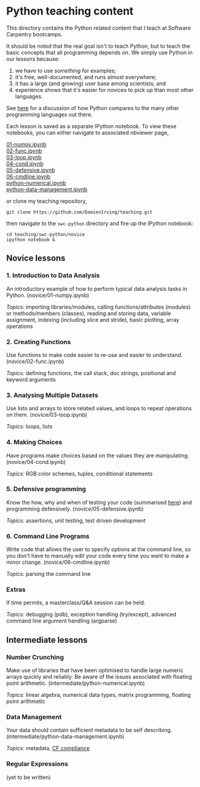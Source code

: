 Python teaching content
=======================

This directory contains the Python related content that I teach at Software Carpentry 
bootcamps. 

It should be noted that the real goal isn't to teach Python, but to teach the basic 
concepts that all programming depends on. We simply use Python in our lessons because:

1.  we have to use *something* for examples;
2.  it's free, well-documented, and runs almost everywhere;
3.  it has a large (and growing) user base among scientists; and
4.  experience shows that it's easier for novices to pick up than most other languages.

See [here](http://drclimate.wordpress.com/2013/06/11/picking-the-right-programming-language/) for a discussion
of how Python compares to the many other programming languages out there.

Each lesson is saved as a separate IPython notebook. To view these notebooks, you can 
either navigate to associated nbviewer page, 

[01-numpy.ipynb](http://nbviewer.ipython.org/7572409)  
[02-func.ipynb](http://nbviewer.ipython.org/7572464)  
[03-loop.ipynb](http://nbviewer.ipython.org/7572490)  
[04-cond.ipynb](http://nbviewer.ipython.org/7572504)  
[05-defensive.ipynb](http://nbviewer.ipython.org/7572521)  
[06-cmdline.ipynb](http://nbviewer.ipython.org/7572536)  
[python-numerical.ipynb](http://nbviewer.ipython.org/7572558)  
[python-data-management.ipynb](http://nbviewer.ipython.org/7572585)

or clone my teaching repository,

    git clone https://github.com/DamienIrving/teaching.git

then navigate to the `swc-python` directory and fire up the IPython notebook:

    cd teaching/swc-python/novice
    ipython notebook &


## Novice lessons

### 1. Introduction to Data Analysis

An introductory example of how to perform typical data analysis tasks in Python. 
(novice/01-numpy.ipynb)

*Topics:* importing libraries/modules, calling functions/attributes (modules) or 
methods/members (classes), reading and storing data, variable assignment, indexing 
(including slice and stride), basic plotting, array operations
  
  
### 2. Creating Functions

Use functions to make code easier to re-use and easier to understand. 
(novice/02-func.ipynb) 

*Topics:* defining functions, the call stack, doc strings, positional and keyword arguments 
  

### 3. Analysing Multiple Datasets

Use lists and arrays to store related values, and loops to repeat operations on them. 
(novice/03-loop.ipynb)

*Topics:* loops, lists
  

### 4. Making Choices 

Have programs make choices based on the values they are manipulating. 
(novice/04-cond.ipynb) 

*Topics:* RGB color schemes, tuples, conditional statements
  

### 5. Defensive programming

Know the how, why and when of testing your code (summarised 
[here](http://drclimate.wordpress.com/2013/10/10/testing-your-code/)) and programming 
defensively. (novice/05-defensive.ipynb)

*Topics:* assertions, unit testing, test driven development
  

### 6. Command Line Programs

Write code that allows the user to specify options at the command line, so you don't have 
to manually edit your code every time you want to make a minor change. 
(novice/06-cmdline.ipynb)

*Topics:* parsing the command line


### Extras

If time permits, a masterclass/Q&A session can be held.

*Topics:* debugging (pdb), exception handling (try/except), advanced command line argument handling (argparse)


## Intermediate lessons
  
### Number Crunching 

Make use of libraries that have been optimised to handle large numeric arrays quickly and reliably.
Be aware of the issues associated with floating point arithmetic. 
(intermediate/python-numerical.ipynb)

*Topics:* linear algebra, numerical data types, matrix programming, floating point arithmetic


### Data Management

Your data should contain sufficient metadata to be self describing. 
(intermediate/python-data-management.ipynb)

*Topics:* metadata, [CF compliance](http://drclimate.wordpress.com/2013/02/25/are-you-cf-compliant/)  


### Regular Expressions

(yet to be written)
